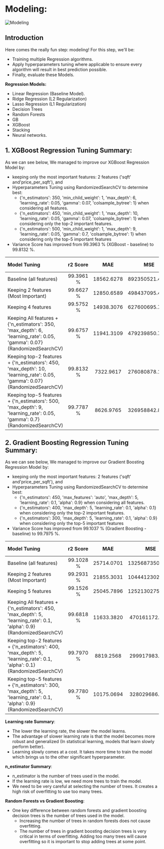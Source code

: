 # Modeling: 

![Modeling](https://user-images.githubusercontent.com/67468718/111879997-1bbd6a80-8966-11eb-92c1-01c38cbdbe4a.JPG)

## Introduction<a id='1_Introduction'></a>

Here comes the really fun step: modeling! For this step, we'll be:
 * Training multiple Regression algorithms.
 * Apply hyperparameters tuning where applicable to ensure every algorithm will result in best prediction possible.
 * Finally, evaluate these Models.

**Regression Models:**
 * Linear Regression (Baseline Model).
 * Ridge Regression (L2 Regularization)
 * Lasso Regression (L1 Regularization)
 * Decision Trees
 * Random Forests
 * GB
 * XGBoost
 * Stacking
 * Neural networks.

## 1. XGBoost Regression Tuning Summary:

As we can see below, We managed to improve our XGBoost Regression Model by:
 * keeping only the most important features: 2 features ('sqft' and'price_per_sqft'), and
 * Hyperparameters Tuning using RandomizedSearchCV to determine best:
   * {'n_estimators': 350, 'min_child_weight': 1, 'max_depth': 6, 'learning_rate': 0.05, 'gamma': 0.07, 'colsample_bytree': 1} when considering all features.
   * {'n_estimators': 450, 'min_child_weight': 1, 'max_depth': 10, 'learning_rate': 0.05, 'gamma': 0.07, 'colsample_bytree': 1} when considering only the top-2 important features.
   * {'n_estimators': 500, 'min_child_weight': 1, 'max_depth': 9, 'learning_rate': 0.05, 'gamma': 0.7, 'colsample_bytree': 1} when considering only the top-5 important features  
 * Variance Score has improved from 99.3963 % (XGBoost - baseline) to 99.8132 %.
 
|Model Tuning| r2 Score|    MAE  | MSE  | RMSE|Variance Score|
|:----------------------|:-------:|:-------:|:----:|:----:|:----:|
|Baseline (all features)|99.3961 %|18562.6278|892350521.4109|29872.2366|99.3963 %|
|Keeping 2 features (Most Important)    |99.6627 %|12850.6589|498437095.4752|22325.7048|99.6627 %|
|Keeping 4 features    |99.5752 %|14938.3076|627600695.7750|25051.9599|99.5752 %|
|Keeping All features + {'n_estimators': 350, 'max_depth': 6, 'learning_rate': 0.05, 'gamma': 0.07} (RandomizedSearchCV)   |99.6757 %|11941.3109|479239850.7725|21891.5475|99.6757 %|
|Keeping top-2 features + {'n_estimators': 450, 'max_depth': 10, 'learning_rate': 0.05, 'gamma': 0.07} (RandomizedSearchCV) |99.8132 %|7322.9617|276080878.1273|16615.6817|99.8132 %|
|Keeping top-5 features  + {'n_estimators': 500, 'max_depth': 9, 'learning_rate': 0.05, 'gamma': 0.7} (RandomizedSearchCV)|99.7787 %|8626.9765|326958842.8709|18082.0033|99.7787 %|

## 2. Gradient Boosting Regression Tuning Summary:

As we can see below, We managed to improve our Gradient Boosting Regression Model by:
 * keeping only the most important features: 2 features ('sqft' and'price_per_sqft'), and
 * Hyperparameters Tuning using RandomizedSearchCV to determine best:
   * {'n_estimators': 450, 'max_features': 'auto', 'max_depth': 5, 'learning_rate': 0.1, 'alpha': 0.9} when considering all features.
   * {'n_estimators': 400, 'max_depth': 5, 'learning_rate': 0.1, 'alpha': 0.1}  when considering only the top-2 important features.
   * {'n_estimators': 300, 'max_depth': 5, 'learning_rate': 0.1, 'alpha': 0.9} when considering only the top-5 important features  
 * Variance Score has improved from 99.1037 % (Gradient Boosting - baseline) to 99.7975 %.
 
|Model Tuning| r2 Score|    MAE  | MSE  | RMSE|Variance Score|
|:----------------------|:-------:|:-------:|:----:|:----:|:----:|
|Baseline (all features)|99.1028 %|25714.0701|1325687350.4870|36409.9897|99.1037 %|
|Keeping 2 features (Most Important)    |99.2931 %|21855.3031|1044412302.2215|32317.3684|99.2935 %|
|Keeping 5 features    |99.1526 %|25045.7896|1252130275.5254|35385.4529|99.1534 %|
|Keeping All features + {'n_estimators': 450, 'max_depth': 5, 'learning_rate': 0.1, 'alpha': 0.9} (RandomizedSearchCV)   |99.6818 %|11633.3820|470161172.4308|21683.2002|99.6820 %|
|Keeping top-2 features + {'n_estimators': 400, 'max_depth': 5, 'learning_rate': 0.1, 'alpha': 0.1} (RandomizedSearchCV) |99.7970 %|8819.2568|299917983.5644|17318.1403|99.7975 %|
|Keeping top-5 features  + {'n_estimators': 300, 'max_depth': 5, 'learning_rate': 0.1, 'alpha': 0.9} (RandomizedSearchCV)|99.7780 %|10175.0694|328029686.2094|18111.5898|99.7783 %|

**Learning rate Summary**:
 * The lower the learning rate, the slower the model learns. 
 * The advantage of slower learning rate is that the model becomes more robust and generalized (In statistical learning, models that learn slowly perform better).
 * Learning slowly comes at a cost. It takes more time to train the model which brings us to the other significant hyperparameter.
 
 
**n_estimator Summary**:
 * n_estimator is the number of trees used in the model. 
 * If the learning rate is low, we need more trees to train the model.
 * We need to be very careful at selecting the number of trees. It creates a high risk of overfitting to use too many trees.
 
**Random Forests vs Gradient Boosting**: 
 * One key difference between random forests and gradient boosting decision trees is the number of trees used in the model.
   * Increasing the number of trees in random forests does not cause overfitting.
   * The number of trees in gradient boosting decision trees is very critical in terms of overfitting. Adding too many trees will cause overfitting so it is important to stop adding trees at some point.
 
